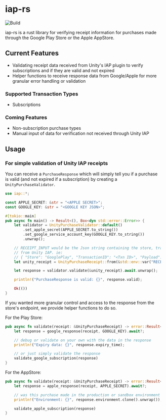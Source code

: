 # iap-rs

![Build](https://github.com/gameroasters/iap-rs/workflows/Build/badge.svg)

iap-rs is a rust library for verifying receipt information for purchases made through the Google Play Store or the Apple AppStore.

## Current Features
- Validating receipt data received from Unity's IAP plugin to verify subscriptions and if they are valid and not expired
- Helper functions to receive response data from Google/Apple for more granular error handling or validation

### Supported Transaction Types
- Subscriptions

### Coming Features
- Non-subscription purchase types
- Manual input of data for verification not received through Unity IAP

## Usage

### For simple validation of Unity IAP receipts
You can receive a `PurchaseResponse` which will simply tell you if a purchase is valid (and not expired if a subscription) by creating a `UnityPurchaseValidator`.
```rust
use iap::*;

const APPLE_SECRET: &str = "<APPLE SECRET>";
const GOOGLE_KEY: &str = "<GOOGLE KEY JSON>";

#[tokio::main]
pub async fn main() -> Result<(), Box<dyn std::error::Error>> {
    let validator = UnityPurchaseValidator::default()
        .set_apple_secret(APPLE_SECRET.to_string())
        .set_google_service_account_key(GOOGLE_KEY.to_string())
        .unwrap();

    // RECEIPT_INPUT would be the Json string containing the store, transaction id, and payload
    // from Unity IAP. ie:
    // { "Store": "GooglePlay", "TransactionID": "<Txn ID>", "Payload": "<Payload>" }
    let unity_receipt = UnityPurchaseReceipt::from(&std::env::var("RECEIPT_INPUT").unwrap()).unwrap();

    let response = validator.validate(&unity_receipt).await.unwrap();

    println!("PurchaseResponse is valid: {}", response.valid);

    Ok(())
}
```

If you wanted more granular control and access to the response from the store's endpoint, we provide helper functions to do so.

For the Play Store:
```rust
pub async fn validate(receipt: &UnityPurchaseReceipt) -> error::Result<PurchaseResponse> {
    let response = google_response(receipt, GOOGLE_KEY).await?;

    // debug or validate on your own with the data in the response
    println!("Expiry data: {}", response.expiry_time);

    // or just simply validate the response
    validate_google_subscription(response)
}
```

For the AppStore:
```rust
pub async fn validate(receipt: &UnityPurchaseReceipt) -> error::Result<PurchaseResponse> {
    let response = apple_response(receipt, APPLE_SECRET).await?;

    // was this purchase made in the production or sandbox environment
    println!("Environment: {}", response.environment.clone().unwrap());

    validate_apple_subscription(response)
}
```